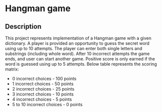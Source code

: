 # Hangman game  
## Description
This project represents implementation of a Hangman game with a given dictionary. A player is provided an opportunity to guess the secret word using up to 10 attempts.  The player can enter both single letters and substrings (including whole word). After 10 incorrect attempts the game ends, and user can start another game. Positive score is only earned if the word is guessed using up to 5 attempts. Below table represents the scoring matrix:

* 0 incorrect choices - 100 points  
* 1 incorrect choices - 50 points  
* 2 incorrect choices - 25 points  
* 3 incorrect choices - 10 points  
* 4 incorrect choices - 5 points  
* 5 to 10 incorrect choices - 0 points  